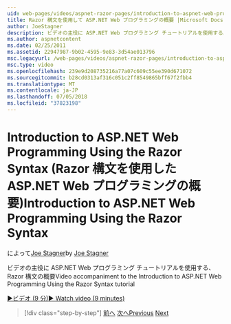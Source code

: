```yaml
---
uid: web-pages/videos/aspnet-razor-pages/introduction-to-aspnet-web-programming-using-the-razor-syntax
title: Razor 構文を使用して ASP.NET Web プログラミングの概要 |Microsoft Docs
author: JoeStagner
description: ビデオの主役に ASP.NET Web プログラミング チュートリアルを使用する、Razor 構文の概要
ms.author: aspnetcontent
ms.date: 02/25/2011
ms.assetid: 22947987-9b02-4595-9e83-3d54ae013796
msc.legacyurl: /web-pages/videos/aspnet-razor-pages/introduction-to-aspnet-web-programming-using-the-razor-syntax
msc.type: video
ms.openlocfilehash: 239e9d208735216a77a07c609c55ee390d671072
ms.sourcegitcommit: b28cd0313af316c051c2ff8549865bff67f2fbb4
ms.translationtype: MT
ms.contentlocale: ja-JP
ms.lasthandoff: 07/05/2018
ms.locfileid: "37823198"
---
```

<a name="introduction-to-aspnet-web-programming-using-the-razor-syntax"></a><span data-ttu-id="e9f02-103">Introduction to ASP.NET Web Programming Using the Razor Syntax (Razor 構文を使用した ASP.NET Web プログラミングの概要)</span><span class="sxs-lookup"><span data-stu-id="e9f02-103">Introduction to ASP.NET Web Programming Using the Razor Syntax</span></span>
====================
<span data-ttu-id="e9f02-104">によって[Joe Stagner](https://github.com/JoeStagner)</span><span class="sxs-lookup"><span data-stu-id="e9f02-104">by [Joe Stagner](https://github.com/JoeStagner)</span></span>

<span data-ttu-id="e9f02-105">ビデオの主役に ASP.NET Web プログラミング チュートリアルを使用する、Razor 構文の概要</span><span class="sxs-lookup"><span data-stu-id="e9f02-105">Video accompaniment to the Introduction to ASP.NET Web Programming Using the Razor Syntax tutorial</span></span>

[<span data-ttu-id="e9f02-106">&#9654;ビデオ (9 分)</span><span class="sxs-lookup"><span data-stu-id="e9f02-106">&#9654; Watch video (9 minutes)</span></span>](https://channel9.msdn.com/Blogs/ASP-NET-Site-Videos/introduction-to-aspnet-web-programming-using-the-razor-syntax)

> [!div class="step-by-step"]
> <span data-ttu-id="e9f02-107">[前へ](getting-started-with-webmatrix-and-aspnet-web-pages.md)
> [次へ](creating-a-consistent-look-part-1.md)</span><span class="sxs-lookup"><span data-stu-id="e9f02-107">[Previous](getting-started-with-webmatrix-and-aspnet-web-pages.md)
[Next](creating-a-consistent-look-part-1.md)</span></span>

